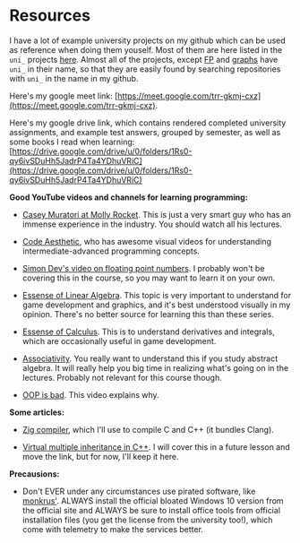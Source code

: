 # Resources

I have a lot of example university projects on my github which can be used as reference when doing them youself. 
Most of them are here listed in the `uni_` projects [here](https://github.com/AntonC9018?tab=projects&type=classic).
Almost all of the projects, except [FP](https://github.com/AntonC9018/FP) and [graphs](https://github.com/AntonC9018/graphs)
have `uni_` in their name, so that they are easily found by searching repositories with `uni_` in the name in my github.

Here's my google meet link: [https://meet.google.com/trr-gkmj-cxz](https://meet.google.com/trr-gkmj-cxz).

Here's my google drive link, which contains rendered completed university assignments,
and example test answers, grouped by semester, as well as some books I read when learning: 
[https://drive.google.com/drive/u/0/folders/1Rs0-qy6ivSDuHh5JadrP4Ta4YDhuVRiC](https://drive.google.com/drive/u/0/folders/1Rs0-qy6ivSDuHh5JadrP4Ta4YDhuVRiC)


**Good YouTube videos and channels for learning programming:**

- [Casey Muratori at Molly Rocket](https://www.youtube.com/@MollyRocket).
  This is just a very smart guy who has an immense experience in the industry. You should watch all his lectures.

- [Code Aesthetic](https://www.youtube.com/@CodeAesthetic), 
  who has awesome visual videos for understanding intermediate-advanced programming concepts.

- [Simon Dev's video on floating point numbers](https://www.youtube.com/watch?v=Oo89kOv9pVk). 
  I probably won't be covering this in the course, so you may want to learn it on your own.

- [Essense of Linear Algebra](https://www.youtube.com/watch?v=fNk_zzaMoSs&list=PLZHQObOWTQDPD3MizzM2xVFitgF8hE_ab).
  This topic is very important to understand for game development and graphics, and it's best understood visually in my opinion.
  There's no better source for learning this than these series.

- [Essense of Calculus](https://www.youtube.com/watch?v=WUvTyaaNkzM&list=PLZHQObOWTQDMsr9K-rj53DwVRMYO3t5Yr).
  This is to understand derivatives and integrals, which are occasionally useful in game development.

- [Associativity](https://www.youtube.com/watch?v=Oq71Ev9-aQE). 
  You really want to understand this if you study abstract algebra.
  It will really help you big time in realizing what's going on in the lectures.
  Probably not relevant for this course though.

- [OOP is bad](https://www.youtube.com/watch?v=QM1iUe6IofM). This video explains why.


**Some articles:**

- [Zig compiler](https://ziglang.org/), which I'll use to compile C and C++ (it bundles Clang).

- [Virtual multiple inheritance in C++](https://www.cnblogs.com/yetanghanCpp/p/9288708.html). 
  I will cover this in a future lesson and move the link, but for now, I'll keep it here.


**Precausions:**

- Don't EVER under any circumstances use pirated software, like [monkrus'](https://w14.monkrus.ws/).
  ALWAYS install the official bloated Windows 10 version from the official site and 
  ALWAYS be sure to install office tools from official installation files 
  (you get the license from the university too!), which come with telemetry to make the services better.